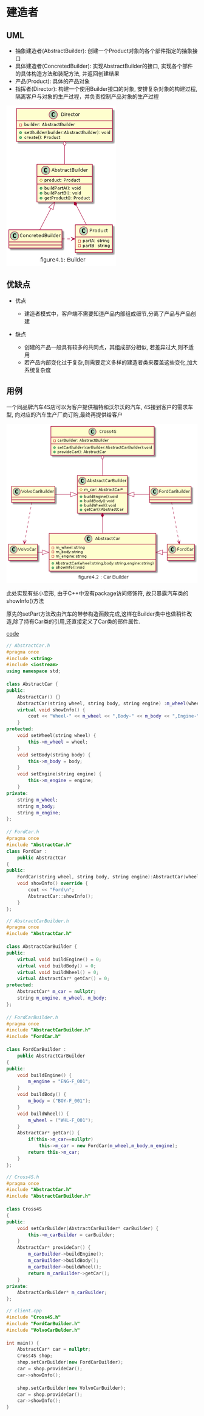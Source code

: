 # 建造者

## UML

* 抽象建造者(AbstractBuilder): 创建一个Product对象的各个部件指定的抽象接口
* 具体建造者(ConcretedBuilder): 实现AbstractBuilder的接口, 实现各个部件的具体构造方法和装配方法, 并返回创建结果
* 产品(Product): 具体的产品对象
* 指挥者(Director): 构建一个使用Builder接口的对象, 安排复杂对象的构建过程, 隔离客户与对象的生产过程，并负责控制产品对象的生产过程

![figure4.1_builder](img/figure4.1_builder.png)

## 优缺点

* 优点
  * 建造者模式中，客户端不需要知道产品内部组成细节,分离了产品与产品创建 

* 缺点
  * 创建的产品一般具有较多的共同点，其组成部分相似, 若差异过大,则不适用
  * 若产品内部变化过于复杂,则需要定义多样的建造者类来覆盖这些变化,加大系统复杂度

## 用例
一个同品牌汽车4S店可以为客户提供福特和沃尔沃的汽车, 4S接到客户的需求车型, 向对应的汽车生产厂商订购,最终再提供给客户

![figure4.2_carbuilder](img/figure4.2_carbuilder.png)

此处实现有些小变形, 由于C++中没有package访问修饰符, 故只暴露汽车类的showInfo()方法

原先的setPart方法改由汽车的带参构造函数完成,这样在Builder类中也做稍许改造,除了持有Car类的引用,还直接定义了Car类的部件属性.

[code](../code/04_Builder)

```c++
// AbstractCar.h
#pragma once
#include <string>
#include <iostream>
using namespace std;

class AbstractCar {
public:
	AbstractCar() {}
	AbstractCar(string wheel, string body, string engine) :m_wheel(wheel), m_body(body), m_engine(engine) {}
	virtual void showInfo() {
		cout << "Wheel-" << m_wheel << ",Body-" << m_body << ",Engine-" << m_engine << endl;
	}
protected:
	void setWheel(string wheel) {
		this->m_wheel = wheel;
	}
	void setBody(string body) {
		this->m_body = body;
	}
	void setEngine(string engine) {
		this->m_engine = engine;
	}
private:
	string m_wheel;
	string m_body;
	string m_engine;
};

// FordCar.h
#pragma once
#include "AbstractCar.h"
class FordCar :
	public AbstractCar
{
public:
	FordCar(string wheel, string body, string engine):AbstractCar(wheel,body,engine) {}
	void showInfo() override {
		cout << "Ford\n";
		AbstractCar::showInfo();
	}
};
```

```c++
// AbstractCarBuilder.h
#pragma once
#include "AbstractCar.h"

class AbstractCarBuilder {
public:
	virtual void buildEngine() = 0;
	virtual void buildBody() = 0;
	virtual void buildWheel() = 0;
	virtual AbstractCar* getCar() = 0;
protected:
	AbstractCar* m_car = nullptr;
	string m_engine, m_wheel, m_body;
};

// FordCarBuilder.h
#pragma once
#include "AbstractCarBuilder.h"
#include "FordCar.h"

class FordCarBuilder :
	public AbstractCarBuilder
{
public:
	void buildEngine() {
		m_engine = "ENG-F_001";
	}
	void buildBody() {
		m_body = ("BOY-F_001");
	}
	void buildWheel() {
		m_wheel = ("WHL-F_001");
	}
	AbstractCar* getCar() {
		if(this->m_car==nullptr)
			this->m_car = new FordCar(m_wheel,m_body,m_engine);
		return this->m_car;
	}
};
```

```c++
// Cross4S.h
#pragma once
#include "AbstractCar.h"
#include "AbstractCarBuilder.h"

class Cross4S
{
public:
	void setCarBuilder(AbstractCarBuilder* carBuilder) {
		this->m_carBuilder = carBuilder;
	}
	AbstractCar* provideCar() {
		m_carBuilder->buildEngine();
		m_carBuilder->buildBody();
		m_carBuilder->buildWheel();
		return m_carBuilder->getCar();
	}
private:
	AbstractCarBuilder* m_carBuilder;
};
```

```c++
// client.cpp
#include "Cross4S.h"
#include "FordCarBuilder.h"
#include "VolvoCarBulder.h"

int main() {
	AbstractCar* car = nullptr;
	Cross4S shop;
	shop.setCarBuilder(new FordCarBuilder);
	car = shop.provideCar();
	car->showInfo();

	shop.setCarBuilder(new VolvoCarBuilder);
	car = shop.provideCar();
	car->showInfo();
}
```